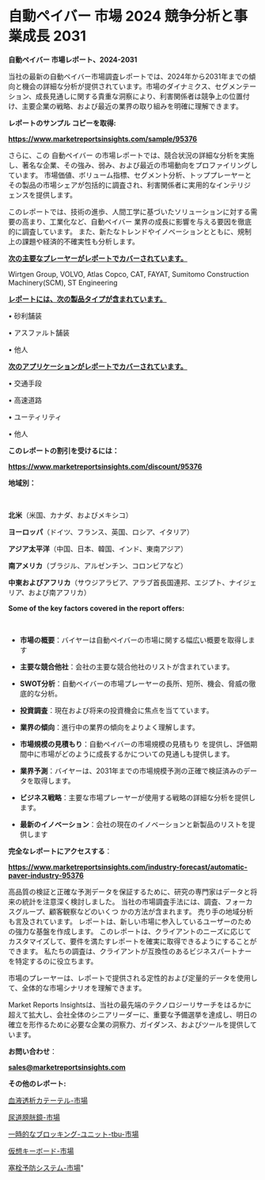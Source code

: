 # 自動ペイバー 市場 2024 競争分析と事業成長 2031

<strong>自動ペイバー 市場レポート、2024-2031</strong>

当社の最新の自動ペイバー市場調査レポートでは、2024年から2031年までの傾向と機会の詳細な分析が提供されています。市場のダイナミクス、セグメンテーション、成長見通しに関する貴重な洞察により、利害関係者は競争上の位置付け、主要企業の戦略、および最近の業界の取り組みを明確に理解できます。



<strong>レポートのサンプル コピーを取得:</strong> <a href=https://www.marketreportsinsights.com/sample/95376>

<strong><u>https://www.marketreportsinsights.com/sample/95376</u></strong></a>

さらに、この 自動ペイバー の市場レポートでは、競合状況の詳細な分析を実施し、著名な企業、その強み、弱み、および最近の市場動向をプロファイリングしています。 市場価値、ボリューム指標、セグメント分析、トッププレーヤーとその製品の市場シェアが包括的に調査され、利害関係者に実用的なインテリジェンスを提供します。

このレポートでは、技術の進歩、人間工学に基づいたソリューションに対する需要の高まり、工業化など、自動ペイバー 業界の成長に影響を与える要因を徹底的に調査しています。 また、新たなトレンドやイノベーションとともに、規制上の課題や経済的不確実性も分析します。



<strong><u>次の主要なプレーヤーがレポートでカバーされています。</u></strong>

Wirtgen Group, VOLVO, Atlas Copco, CAT, FAYAT, Sumitomo Construction Machinery(SCM), ST Engineering



<strong><u><b>レポートには、次の製品タイプが含まれています。</b></u></strong>

• 砂利舗装

• アスファルト舗装

• 他人



<strong><u><b>次のアプリケーションがレポートでカバーされています。</b></u></strong>

• 交通手段

• 高速道路

• ユーティリティ

• 他人



<strong><b>このレポートの割引を受けるには：</b></strong>

<a href=https://www.marketreportsinsights.com/discount/95376>

<strong><u>https://www.marketreportsinsights.com/discount/95376</u></strong></a>



<strong>地域別：</strong>

<strong> </strong>



<strong>北米</strong>（米国、カナダ、およびメキシコ）



<strong>ヨーロッパ</strong>（ドイツ、フランス、英国、ロシア、イタリア）



<strong>アジア太平洋</strong>（中国、日本、韓国、インド、東南アジア）



<strong>南アメリカ</strong>（ブラジル、アルゼンチン、コロンビアなど）



<strong>中東およびアフリカ</strong>（サウジアラビア、アラブ首長国連邦、エジプト、ナイジェリア、および南アフリカ）



<strong>Some of the key factors covered in the report offers:</strong>

<strong> </strong>
<ul>
  <li>

<strong>市場の概要</strong>：バイヤーは自動ペイバーの市場に関する幅広い概要を取得します</li>
  <li>

<strong>主要な競合他社</strong>：会社の主要な競合他社のリストが含まれています。</li>
  <li>

<strong>SWOT分析</strong>：自動ペイバーの市場プレーヤーの長所、短所、機会、脅威の徹底的な分析。</li>
  <li>

<strong>投資調査</strong>：現在および将来の投資機会に焦点を当てています。</li>
  <li>

<strong>業界の傾向</strong>：進行中の業界の傾向をよりよく理解します。</li>
  <li>

<strong>市場規模の見積もり</strong>：自動ペイバーの市場規模の見積もり を提供し、評価期間中に市場がどのように成長するかについての見通しも提供します。</li>
  <li>

<strong>業界予測</strong>：バイヤーは、2031年までの市場規模予測の正確で検証済みのデータを取得します。</li>
  <li>

<strong>ビジネス戦略</strong>：主要な市場プレーヤーが使用する戦略の詳細な分析を提供します。</li>
  <li>

<strong>最新のイノベーション</strong>：会社の現在のイノベーションと新製品のリストを提供します</li>
</ul>


<strong>完全なレポートにアクセスする</strong>：

<a href=https://www.marketreportsinsights.com/industry-forecast/automatic-paver-industry-95376>

<strong><u>https://www.marketreportsinsights.com/industry-forecast/automatic-paver-industry-95376</u></strong></a>

高品質の検証と正確な予測データを保証するために、研究の専門家はデータと将来の統計を注意深く検討しました。 当社の市場調査手法には、調査、フォーカスグループ、顧客観察などのいくつ かの方法が含まれます。 売り手の地域分析も言及されています。 レポートは、新しい市場に参入しているユーザーのための強力な基盤を作成します。 このレポートは、クライアントのニーズに応じてカスタマイズして、要件を満たすレポートを確実に取得できるようにすることができます。 私たちの調査は、クライアントが互換性のあるビジネスパートナーを特定するのに役立ちます。

市場のプレーヤーは、レポートで提供される定性的および定量的データを使用して、全体的な市場シナリオを理解できます。

Market Reports Insightsは、当社の最先端のテクノロジーリサーチをはるかに超えて拡大し、会社全体のシニアリーダーに、重要な予備選挙を達成し、明日の確立を形作るために必要な企業の洞察力、ガイダンス、およびツールを提供しています。



<strong><b>お問い合わせ</b></strong>：

<a href=mailto:sales@marketreportsinsights.com>

<strong><u>sales@marketreportsinsights.com</u></strong></a>



<strong>その他のレポート:</strong>

<a href=https://www.linkedin.com/pulse/血液透析カテーテル-市場-2023-swot-分析と最新イノベーション-5yvrf/>血液透析カテーテル-市場</a>

<a href=https://www.linkedin.com/pulse/尿道膀胱鏡-市場-2023-最新の-cagr-および成長分析-2030-pr-news-hub-xx3ff/>尿道膀胱鏡-市場</a>

<a href=https://www.linkedin.com/pulse/一時的なブロッキング-ユニット-tbu-市場-2023-総合分析と事業成長戦略-2030-pr-news-hub-0lqof/>一時的なブロッキング-ユニット-tbu-市場</a>

<a href=https://www.linkedin.com/pulse/仮想キーボード-市場-2023-競争分析と事業成長-2030-data-dive-discoveries-24-analysis-xanrf/>仮想キーボード-市場</a>

<a href=https://www.linkedin.com/pulse/塞栓予防システム-市場-2023-競争分析と事業成長-2030-data-dive-discoveries-24-analysis-s0e8f/>塞栓予防システム-市場</a>"
